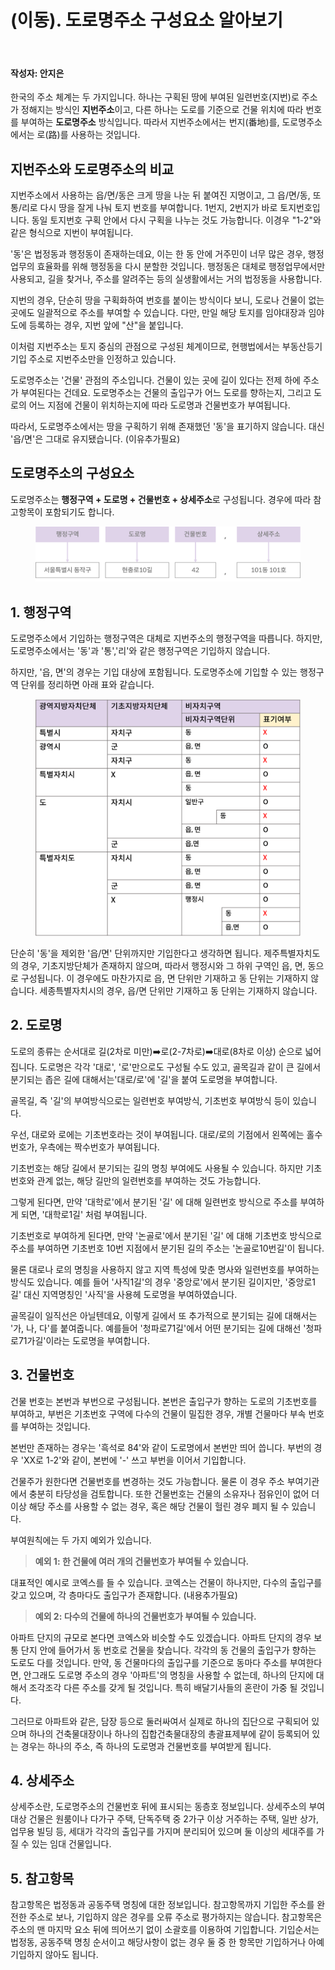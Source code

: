 # (이동). 도로명주소 구성요소 알아보기 


<br>

#### 작성자: 안지은


한국의 주소 체계는 두 가지입니다. 하나는 구획된 땅에 부여된 일련번호(지번)로 주소가 정해지는 방식인 **지번주소**이고, 다른 하나는 도로를 기준으로 건물 위치에 따라 번호를 부여하는 **도로명주소** 방식입니다. 따라서 지번주소에서는 번지(番地)를, 도로명주소에서는 로(路)를 사용하는 것입니다.

## 지번주소와 도로명주소의 비교

지번주소에서 사용하는 읍/면/동은 크게 땅을 나눈 뒤 붙여진 지명이고, 그 읍/면/동, 또 통/리로 다시 땅을 잘게 나눠 토지 번호를 부여합니다. 1번지, 2번지가 바로 토지번호입니다. 동일 토지번호 구획 안에서 다시 구획을 나누는 것도 가능합니다. 이경우 "1-2"와 같은 형식으로 지번이 부여됩니다.

'동'은 법정동과 행정동이 존재하는데요, 이는 한 동 안에 거주민이 너무 많은 경우, 행정 업무의 효율화를 위해 행정동을 다시 분할한 것입니다. 행정동은 대체로 행정업무에서만 사용되고, 길을 찾거나, 주소를 알려주는 등의 실생활에서는 거의 법정동을 사용합니다.  

지번의 경우, 단순히 땅을 구획화하여 번호를 붙이는 방식이다 보니, 도로나 건물이 없는 곳에도 일괄적으로 주소를 부여할 수 있습니다. 다만, 만일 해당 토지를 임야대장과 임야도에 등록하는 경우, 지번 앞에 "산"을 붙입니다. 

이처럼 지번주소는 토지 중심의 관점으로 구성된 체계이므로, 현행법에서는 부동산등기 기입 주소로 지번주소만을 인정하고 있습니다.

도로명주소는 '건물' 관점의 주소입니다. 건물이 있는 곳에 길이 있다는 전제 하에 주소가 부여된다는 건데요. 도로명주소는 건물의 출입구가 어느 도로를 향하는지, 그리고 도로의 어느 지점에 건물이 위치하는지에 따라 도로명과 건물번호가 부여됩니다. 

따라서, 도로명주소에서는 땅을 구획하기 위해 존재했던 '동'을 표기하지 않습니다. 대신 '읍/면'은 그대로 유지됐습니다. (이유추가필요)


## 도로명주소의 구성요소

도로명주소는 **행정구역 + 도로명 + 건물번호 + 상세주소**로 구성됩니다. 경우에 따라 참고항목이 포함되기도 합니다. 

<figure class="flex flex-col items-center justify-center">
    <img src="../img/4-4-roadaddr.png" title="naver cloud main page">
</figure>

## 1. 행정구역

도로명주소에서 기입하는 행정구역은 대체로 지번주소의 행정구역을 따릅니다. 하지만, 도로명주소에서는 '동'과 '통','리'와 같은 행정구역은 기입하지 않습니다. 

하지만, '읍, 면'의 경우는 기입 대상에 포함됩니다. 도로명주소에 기입할 수 있는 행정구역 단위를 정리하면 아래 표와 같습니다.

<figure class="flex flex-col items-center justify-center">
    <img src="../img/4-3-table.png" title="naver cloud main page">
</figure>

단순히 '동'을 제외한 '읍/면' 단위까지만 기입한다고 생각하면 됩니다. 제주특별자치도의 경우, 기초지방단체가 존재하지 않으며, 따라서 행정시와 그 하위 구역인 읍, 면, 동으로 구성됩니다. 이 경우에도 마찬가지로 읍, 면 단위만 기재하고 동 단위는 기재하지 않습니다. 세종특별자치시의 경우, 읍/면 단위만 기재하고 동 단위는 기재하지 않습니다. 



## 2. 도로명


도로의 종류는 순서대로 길(2차로 미만)➡️로(2-7차로)➡️대로(8차로 이상) 순으로 넓어집니다. 도로명은 각각 '대로', '로'만으로도 구성될 수도 있고, 골목길과 같이 큰 길에서 분기되는 좁은 길에 대해서는'대로/로'에 '길'을 붙여 도로명을 부여합니다. 

골목길, 즉 '길'의 부여방식으로는 일련번호 부여방식, 기초번호 부여방식 등이 있습니다.

우선, 대로와 로에는 기초번호라는 것이 부여됩니다. 대로/로의 기점에서 왼쪽에는 홀수번호가, 우측에는 짝수번호가 부여됩니다. 

기초번호는 해당 길에서 분기되는 길의 명칭 부여에도 사용될 수 있습니다. 하지만 기초 번호와 관계 없는, 해당 길만의 일련번호를 부여하는 것도 가능합니다.

그렇게 된다면, 만약 '대학로'에서 분기된 '길' 에 대해 일련번호 방식으로 주소를 부여하게 되면, '대학로1길' 처럼 부여됩니다.


기초번호로 부여하게 된다면, 만약 '논골로'에서 분기된 '길' 에 대해 기초번호 방식으로 주소를 부여하면 기초번호 10번 지점에서 분기된 길의 주소는 '논골로10번길'이 됩니다.

물론 대로나 로의 명칭을 사용하지 않고 지역 특성에 맞춘 명사와 일련번호를 부여하는 방식도 있습니다. 예를 들어 '사직1길'의 경우 '중앙로'에서 분기된 길이지만, '중앙로1길' 대신 지역명칭인 '사직'을 사용헤 도로명을 부여하였습니다.

골목길이 일직선은 아닐텐데요, 이렇게 길에서 또 추가적으로 분기되는 길에 대해서는 '가, 나, 다'를 붙여줍니다. 예를들어 '청파로71길'에서 어떤 분기되는 길에 대해선 '청파로71가길'이라는 도로명을 부여합니다.

## 3. 건물번호


건물 번호는 본번과 부번으로 구성됩니다. 본번은 출입구가 향하는 도로의 기초번호를 부여하고, 부번은 기초번호 구역에 다수의 건물이 밀집한 경우, 개별 건물마다 부속 번호를 부여하는 것입니다.

본번만 존재하는 경우는 '흑석로 84'와 같이 도로명에서 본번만 띄어 씁니다. 부번의 경우 'XX로 1-2'와 같이, 본번에 '-' 쓰고 부번을 이어서 기입합니다. 

건물주가 원한다면 건물번호를 변경하는 것도 가능합니다. 물론 이 경우 주소 부여기관에서 충분히 타당성을 검토합니다. 또한 건물번호는 건물의 소유자나 점유인이 없어 더이상 해당 주소를 사용할 수 없는 경우, 혹은 해당 건물이 헐린 경우 폐지 될 수 있습니다.

부여원칙에는 두 가지 예외가 있습니다.

> **예외 1:  한 건물에 여러 개의 건물번호가 부여될 수 있습니다.**

대표적인 예시로 코엑스를 들 수 있습니다. 코엑스는 건물이 하나지만, 다수의 출입구를 갖고 있으며, 각 층마다도 출입구가 존재합니다.  (내용추가필요)

> **예외 2: 다수의 건물에 하나의 건물번호가 부여될 수 있습니다.**

아파트 단지의 규모로 본다면 코엑스와 비슷할 수도 있겠습니다. 아파트 단지의 경우 보통 단지 안에 들어가서 동 번호로 건물을 찾습니다. 각각의 동 건물의 출입구가 향하는 도로도 다를 것입니다. 만약, 동 건물마다의 출입구를 기준으로 동마다 주소를 부여한다면, 안그래도 도로명 주소의 경우 '아파트'의 명칭을 사용할 수 없는데, 하나의 단지에 대해서 조각조각 다른 주소를 갖게 될 것입니다. 특히 배달기사들의 혼란이 가중 될 것입니다.

그러므로 아파트와 같은, 담장 등으로 둘러싸여서 실제로 하나의 집단으로 구획되어 있으며 하나의 건축물대장이나 하나의 집합건축물대장의 총괄표제부에 같이 등록되어 있는 경우는 하나의 주소, 즉 하나의 도로명과 건물번호를 부여받게 됩니다.


## 4. 상세주소

상세주소란, 도로명주소의 건물번호 뒤에 표시되는 동층호 정보입니다. 상세주소의 부여 대상 건물은 원룸이나 다가구 주택, 단독주택 중 2가구 이상 거주하는 주택, 일반 상가, 업무용 빌딩 등, 세대가 각각의 출입구를 가지며 분리되어 있으며 둘 이상의 세대주를 가질 수 있는 임대 건물입니다. 


## 5. 참고항목

참고항목은 법정동과 공동주택 명칭에 대한 정보입니다. 참고항목까지 기입한 주소를 완전한 주소로 보나, 기입하지 않은 경우를 오류 주소로 평가하지는 않습니다. 참고항목은 주소의 맨 마지막 요소 뒤에 띄어쓰기 없이 소괄호를 이용하여 기입합니다. 기입순서는 법정동, 공동주택 명칭 순서이고 해당사항이 없는 경우 둘 중 한 항목만 기입하거나 아예 기입하지 않아도 됩니다.